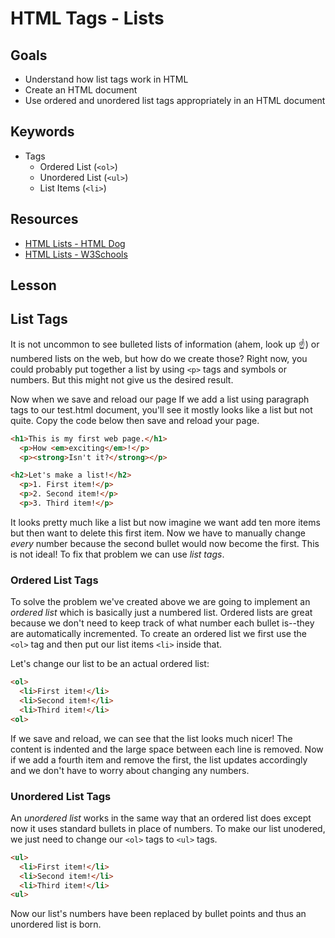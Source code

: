 # HTML Tags - Lists

## Goals
* Understand how list tags work in HTML
* Create an HTML document
* Use ordered and unordered list tags appropriately in an HTML document

## Keywords
* Tags
  * Ordered List (`<ol>`)
  * Unordered List (`<ul>`)
  * List Items (`<li>`)

## Resources

* [HTML Lists - HTML Dog](http://htmldog.com/guides/html/beginner/lists/)
* [HTML Lists - W3Schools](https://www.w3schools.com/html/html_lists.asp)

## Lesson

## List Tags

It is not uncommon to see bulleted lists of information (ahem, look up :point_up:) or numbered lists on the web, but how do we create those? Right now, you could probably put together a list by using `<p>` tags and symbols or numbers. But this might not give us the desired result.

Now when we save and reload our page If we add a list using paragraph tags to our test.html document, you'll see it mostly looks like a list but not quite. Copy the code below then save and reload your page.
```html
<h1>This is my first web page.</h1>
  <p>How <em>exciting</em>!</p>
  <p><strong>Isn't it?</strong></p>

<h2>Let's make a list!</h2>
  <p>1. First item!</p>
  <p>2. Second item!</p>
  <p>3. Third item!</p>
```

It looks pretty much like a list but now imagine we want add ten more items but then want to delete this first item. Now we have to manually change _every_ number because the second bullet would now become the first. This is not ideal! To fix that problem we can use _list tags_.

### Ordered List Tags

To solve the problem we've created above we are going to implement an _ordered list_ which is basically just a numbered list. Ordered lists are great because we don't need to keep track of what number each bullet is--they are automatically incremented. To create an ordered list we first use the `<ol>` tag and then put our list items `<li>` inside that.

Let's change our list to be an actual ordered list:

```html
<ol>
  <li>First item!</li>
  <li>Second item!</li>
  <li>Third item!</li>
<ol>
```

If we save and reload, we can see that the list looks much nicer! The content is indented and the large space between each line is removed. Now if we add a fourth item and remove the first, the list updates accordingly and we don't have to worry about changing any numbers.

### Unordered List Tags

An _unordered list_ works in the same way that an ordered list does except now it uses standard bullets in place of numbers. To make our list unodered, we just need to change our `<ol>` tags to `<ul>` tags.


```html
<ul>
  <li>First item!</li>
  <li>Second item!</li>
  <li>Third item!</li>
<ul>
```

Now our list's numbers have been replaced by bullet points and thus an unordered list is born.
